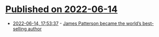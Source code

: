 # [Published on 2022-06-14](index.md)

* [2022-06-14, 17:53:37](https://news.ycombinator.com/item?id=31743263) - [James Patterson became the world’s best-selling author](https://www.newyorker.com/magazine/2022/06/20/how-james-patterson-became-the-worlds-best-selling-author)
